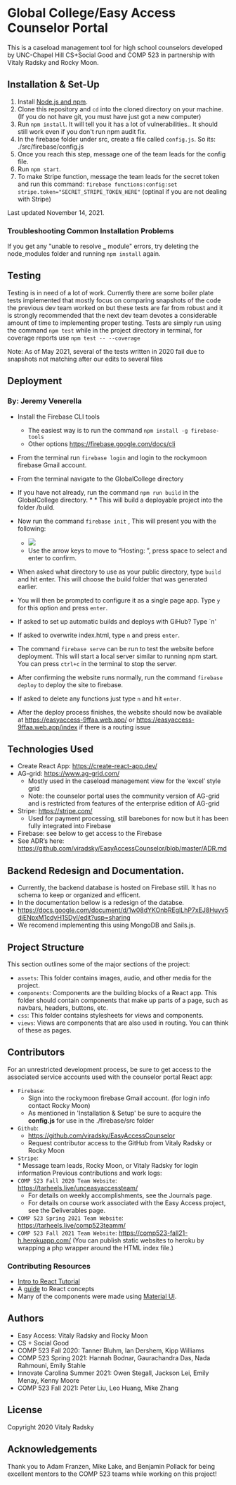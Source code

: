 # Global College/Easy Access Counselor Portal

This is a caseload management tool for high school counselors developed by UNC-Chapel Hill CS+Social Good and COMP 523 in partnership with Vitaly Radsky and Rocky Moon.

## Installation & Set-Up

1. Install [Node.js and npm](https://www.npmjs.com/get-npm).
2. Clone this repository and `cd` into the cloned directory on your machine. (If you do not have git, you must have just got a new computer)
3. Run `npm install`. It will tell you it has a lot of vulnerabilities.. It should still work even if you don't run npm audit fix.
4. In the firebase folder under src, create a file called `config.js`. So its: ./src/firebase/config.js 
5. Once you reach this step, message one of the team leads for the config file.
6. Run `npm start`.
7. To make Stripe function, message the team leads for the secret token and run this command: `firebase functions:config:set stripe.token="SECRET_STRIPE_TOKEN_HERE"` (optinal if you are not dealing with Stripe)

Last updated November 14, 2021.

### Troubleshooting Common Installation Problems

If you get any "unable to resolve **\_** module" errors, try deleting the node_modules folder and running `npm install` again.

## Testing

Testing is in need of a lot of work. Currently there are some boiler plate tests implemented that mostly focus on comparing snapshots of the code the previous dev team worked on but these tests are far from robust and it is strongly recommended that the next dev team devotes a considerable amount of time to implementing proper testing. Tests are simply run using the command `npm test` while in the project directory in terminal, for coverage reports use `npm test -- --coverage`

Note: As of May 2021, several of the tests written in 2020 fail due to snapshots not matching after our edits to several files

## Deployment

### By: Jeremy Venerella

- Install the Firebase CLI tools
  - The easiest way is to run the command `npm install -g firebase-tools`
  - Other options https://firebase.google.com/docs/cli
- From the terminal run `firebase login` and login to the rockymoon firebase Gmail account.
- From the terminal navigate to the GlobalCollege directory
- If you have not already, run the command `npm run build` in the GlobalCollege directory. \* \* This will build a deployable project into the folder /build.
- Now run the command `firebase init` , This will present you with the following:

  - ![](https://lh3.googleusercontent.com/2oogcRZ7V-qSwjC-Mxo4-RrRgrXT8oTvOCatul-uymQlniN1_nU2S5iSCAPadjBNNj-z6tFXkYBs2xZXnZalnNRFmZlrbODFrUVN9UBok6vL3gaY6Op5zaGBVMyyP4XROnJpHjJm)
  - Use the arrow keys to move to “Hosting: ”, press space to select and enter to confirm.

- When asked what directory to use as your public directory, type `build` and hit enter. This will choose the build folder that was generated earlier.
- You will then be prompted to configure it as a single page app. Type `y` for this option and press `enter`.
- If asked to set up automatic builds and deploys with GiHub? Type `n'
- If asked to overwrite index.html, type `n` and press `enter`.
- The command `firebase serve` can be run to test the website before deployment. This will start a local server similar to running npm start. You can press `ctrl+c` in the terminal to stop the server.
- After confirming the website runs normally, run the command `firebase deploy` to deploy the site to firebase.
- If asked to delete any functions just type `n` and hit `enter`.
- After the deploy process finishes, the website should now be available at https://easyaccess-9ffaa.web.app/ or https://easyaccess-9ffaa.web.app/index if there is a routing issue

## Technologies Used

- Create React App: https://create-react-app.dev/
- AG-grid: https://www.ag-grid.com/
  - Mostly used in the caseload management view for the ‘excel’ style grid
  - Note: the counselor portal uses the community version of AG-grid and is restricted from features of the enterprise edition of AG-grid
- Stripe: https://stripe.com/
  - Used for payment processing, still barebones for now but it has been fully integrated into Firebase
- Firebase: see below to get access to the Firebase
- See ADR’s here: https://github.com/viradsky/EasyAccessCounselor/blob/master/ADR.md

## Backend Redesign and Documentation.
- Currently, the backend database is hosted on Firebase still. It has no schema to keep or organized and efficent.
- In the documentation bellow is a redesign of the databse. 
- https://docs.google.com/document/d/1w08dYKOnbREglLhP7xEJ8Huyv5diENpxM1cdyH1SDyI/edit?usp=sharing
- We recomend implementing this using MongoDB and Sails.js.

## Project Structure

This section outlines some of the major sections of the project:

- `assets`: This folder contains images, audio, and other media for the project.
- `components`: Components are the building blocks of a React app. This folder should contain components that make up parts of a page, such as navbars, headers, buttons, etc.
- `css`: This folder contains stylesheets for views and components.
- `views`: Views are components that are also used in routing. You can think of these as pages.

## Contributors

For an unrestricted development process, be sure to get access to the associated service accounts used with the counselor portal React app:

- `Firebase`:
  - Sign into the rockymoon firebase Gmail account. (for login info contact Rocky Moon)
  - As mentioned in 'Installation & Setup' be sure to acquire the **config.js** for use in the ./firebase/src folder
- `Github`:
  - https://github.com/viradsky/EasyAccessCounselor
  - Request contributor access to the GitHub from Vitaly Radsky or Rocky Moon
- `Stripe`:  
   \* Message team leads, Rocky Moon, or Vitaly Radsky for login information
  Previous contributions and work logs:
- `COMP 523 Fall 2020 Team Website`: https://tarheels.live/unceasyaccessteam/
  - For details on weekly accomplishments, see the Journals page.
  - For details on course work associated with the Easy Access project, see the Deliverables page.
- `COMP 523 Spring 2021 Team Website`: https://tarheels.live/comp523teamm/
- `COMP 523 Fall 2021 Team Website`: https://comp523-fall21-h.herokuapp.com/ (You can publish static websites to heroku by wrapping a php wrapper around the HTML index file.)

### Contributing Resources

- [Intro to React Tutorial](https://reactjs.org/tutorial/tutorial.html)
- A [guide](https://reactjs.org/docs/hello-world.html) to React concepts
- Many of the components were made using [Material UI](https://material-ui.com/).

## Authors

- Easy Access: Vitaly Radsky and Rocky Moon
- CS + Social Good
- COMP 523 Fall 2020: Tanner Bluhm, Ian Dershem, Kipp Williams
- COMP 523 Spring 2021: Hannah Bodnar, Gaurachandra Das, Nada Rahmouni, Emily Stahle
- Innovate Carolina Summer 2021: Owen Stegall, Jackson Lei, Emily Menay, Kenny Moore
- COMP 523 Fall 2021: Peter Liu, Leo Huang, Mike Zhang
## License

Copyright 2020 Vitaly Radsky

## Acknowledgements

Thank you to Adam Franzen, Mike Lake, and Benjamin Pollack for being excellent mentors to the COMP 523 teams while working on this project!